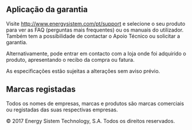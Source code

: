 ## Aplicação da garantia

Visite http://www.energysistem.com/pt/support e selecione o seu produto para ver as FAQ (perguntas mais frequentes) ou os manuais do utilizador. Também tem a possibilidade de contactar o Apoio Técnico ou solicitar a garantia.

Alternativamente, pode entrar em contacto com a loja onde foi adquirido o produto, apresentando o recibo da compra ou fatura.

As especificações estão sujeitas a alterações sem aviso prévio.

## Marcas registadas

Todos os nomes de empresas, marcas e produtos são marcas comerciais ou registadas das suas respectivas empresas.

© 2017 Energy Sistem Technology, S.A. Todos os direitos reservados.
